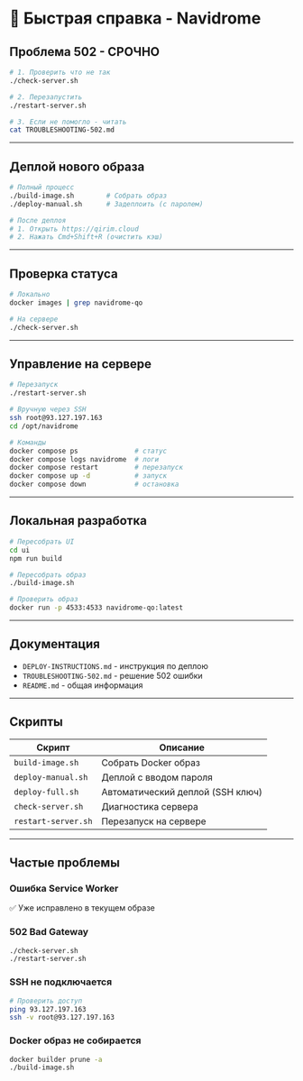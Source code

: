 # 🚀 Быстрая справка - Navidrome

## Проблема 502 - СРОЧНО

```bash
# 1. Проверить что не так
./check-server.sh

# 2. Перезапустить
./restart-server.sh

# 3. Если не помогло - читать
cat TROUBLESHOOTING-502.md
```

---

## Деплой нового образа

```bash
# Полный процесс
./build-image.sh        # Собрать образ
./deploy-manual.sh      # Задеплоить (с паролем)

# После деплоя
# 1. Открыть https://qirim.cloud
# 2. Нажать Cmd+Shift+R (очистить кэш)
```

---

## Проверка статуса

```bash
# Локально
docker images | grep navidrome-qo

# На сервере
./check-server.sh
```

---

## Управление на сервере

```bash
# Перезапуск
./restart-server.sh

# Вручную через SSH
ssh root@93.127.197.163
cd /opt/navidrome

# Команды
docker compose ps              # статус
docker compose logs navidrome  # логи
docker compose restart         # перезапуск
docker compose up -d           # запуск
docker compose down            # остановка
```

---

## Локальная разработка

```bash
# Пересобрать UI
cd ui
npm run build

# Пересобрать образ
./build-image.sh

# Проверить образ
docker run -p 4533:4533 navidrome-qo:latest
```

---

## Документация

- `DEPLOY-INSTRUCTIONS.md` - инструкция по деплою
- `TROUBLESHOOTING-502.md` - решение 502 ошибки
- `README.md` - общая информация

---

## Скрипты

| Скрипт | Описание |
|--------|----------|
| `build-image.sh` | Собрать Docker образ |
| `deploy-manual.sh` | Деплой с вводом пароля |
| `deploy-full.sh` | Автоматический деплой (SSH ключ) |
| `check-server.sh` | Диагностика сервера |
| `restart-server.sh` | Перезапуск на сервере |

---

## Частые проблемы

### Ошибка Service Worker
✅ Уже исправлено в текущем образе

### 502 Bad Gateway
```bash
./check-server.sh
./restart-server.sh
```

### SSH не подключается
```bash
# Проверить доступ
ping 93.127.197.163
ssh -v root@93.127.197.163
```

### Docker образ не собирается
```bash
docker builder prune -a
./build-image.sh
```
